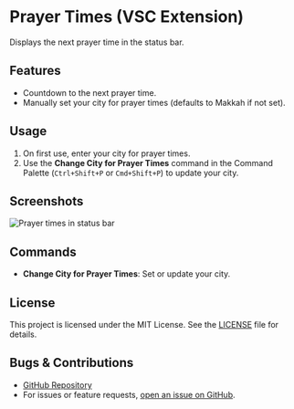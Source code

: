 # Prayer Times (VSC Extension)

Displays the next prayer time in the status bar.

## Features

- Countdown to the next prayer time.
- Manually set your city for prayer times (defaults to Makkah if not set).

## Usage

1. On first use, enter your city for prayer times.
2. Use the **Change City for Prayer Times** command in the Command Palette (`Ctrl+Shift+P` or `Cmd+Shift+P`) to update your city.

## Screenshots

![Prayer times in status bar](https://github.com/alwalxed/vscode-extension-prayer-times/blob/main/screenshot.png)

## Commands

- **Change City for Prayer Times**: Set or update your city.

## License

This project is licensed under the MIT License. See the [LICENSE](https://github.com/alwalxed/vscode-extension-prayer-times/blob/main/LICENSE) file for details.

## Bugs & Contributions

- [GitHub Repository](https://github.com/alwalxed/vscode-extension-prayer-times)
- For issues or feature requests, [open an issue on GitHub](https://github.com/alwalxed/vscode-extension-prayer-times/issues).

